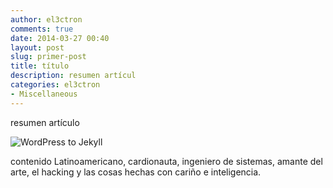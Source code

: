 ```yaml
---
author: el3ctron
comments: true
date: 2014-03-27 00:40
layout: post
slug: primer-post
title: título
description: resumen artícul
categories: el3ctron
- Miscellaneous
---
```


resumen artículo

![WordPress to Jekyll](/opt/mis_scripts/)

<!-- more -->

contenido Latinoamericano, cardionauta, ingeniero de sistemas, amante del arte, el hacking y las cosas hechas con cariño e inteligencia. 
